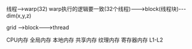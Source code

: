 线程-->warp(32) warp执行的逻辑要一致(32个线程)--->block(线程块)---dim(x,y,z)

grid -->block--->thread

CPU内存
全局内存 本地内存 共享内存 纹理内存 寄存器内存 L1-L2